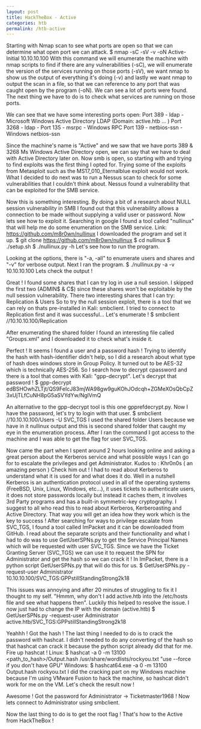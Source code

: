 ```yaml
---
layout: post
title: HackTheBox - Active
categories: htb
permalink: /htb-active
---
```


Starting with Nmap scan to see what ports are open so that we can determine what open port we can attack.
$ nmap -sC -sV -v -oN Active-Initial 10.10.10.100
With this command we will enumerate the machine with nmap scripts to find if there are any vulnerabilities (-sC), we will enumerate the version of the services running on those ports (-sV), we want nmap to show us the output of everything it's doing (-v) and lastly we want nmap to output the scan in a file, so that we can reference to any port that was caught open by the program (-oN).
We can see a lot of ports were found. The next thing we have to do is to check what services are running on those ports.

We can see that we have some interesting ports open:
Port 389 - ldap - Microsoft Windows Active Directory LDAP (Domain: active.htb ... )
Port 3268 - ldap -
Port 135 - msrpc - Windows RPC
Port 139 - netbios-ssn - Windows netbios-ssn

Since the machine's name is "Active" and we saw that we have ports 389 & 3268 Ms Windows Active Directory open, we can say that we have to deal with Active Directory later on. Now smb is open, so starting with and trying to find exploits was the first thing I opted for. Trying some of the exploits from Metasploit such as the MS17_010_Eternalblue exploit would not work. What I decided to do next was to run a Nessus scan to check for some vulnerabilities that I couldn't think about. Nessus found a vulnerability that can be exploited for the SMB service.

Now this is something interesting. By doing a bit of a research about NULL session vulnerability in SMB I found out that this vulnerability allows a connection to be made without supplying a valid user or password. Now lets see how to exploit it. Searching in google I found a tool called "nullinux" that will help me do some enumeration on the SMB service.
Link: https://github.com/m8r0wn/nullinux
I downloaded the program and set it up.
$ git clone https://github.com/m8r0wn/nullinux
$ cd nullinux
$ ./setup.sh
$ ./nullinux.py -h
Let's see how to run the program.

Looking at the options, there is "-a, -all" to enumerate users and shares and "-v" for verbose output.
Next I ran the program.
$ ./nullinux.py -a -v 10.10.10.100
Lets check the output !

Great ! I found some shares that I can try log in use a null session. I skipped the first two (ADMIN$ & C$) since these shares won't be exploitable by the null session vulnerability.
There two interesting shares that I can try: Replication & Users
So to try the null session exploit, there is a tool that we can rely on thats pre-installed in Kali: smbclient. I tried to connect to Replication first and it was successful... Let's enumerate !
$ smbclient //10.10.10.100/Replication

After enumerating the shared folder I found an interesting file called "Groups.xml" and I downloaded it to check what's inside it.

Perfect ! It seems I found a user and a password hash ! Trying to identify the hash with hash-identifier didn't help, so I did a research about what type of hash does windows store in Group Policy. It turned out to be AES-32 which is technically AES-256. So I search how to decrypt cpassword and there is a tool that comes with Kali: "gpp-decrypt". Let's decrypt that password !
$ gpp-decrypt edBSHOwhZLTjt/QS9FeIcJ83mjWA98gw9guKOhJOdcqh+ZGMeXOsQbCpZ3xUjTLfCuNH8pG5aSVYdYw/NglVmQ

An alternative to the gpp-decrypt tool is this one gpprefdecrypt.py. Now I have the password, let's try to login with that user.
$ smbclient //10.10.10.100/Users -U SVC_TGS
I used the shared folder Users because we have in it nullinux output and this is second shared folder that caught my eye in the enumeration process. After I ran the command I got access to the machine and I was able to get the flag for user SVC_TGS.

Now came the part when I spent around 2 hours looking online and asking a great person about the Kerberos service and what possible ways I can go for to escalate the privileges and get Administrator.
Kudos to : Khr0n0s ( an amazing person ) Check him out !
I had to read about Kerberos to understand what it is used for and what does it do. Well in a nutshell Kerberos is an authentication protocol used in all of the operating systems (FreeBSD, Unix, Linux, Windows, etc...), it uses tickets to authenticate users, it does not store passwords locally but instead it caches them, it involves 3rd Party programs and has a built-in symmetric-key cryptography. I suggest to all who read this to read about Kerberos, Kerberoasting and Active Directory. That way you will get an idea how they work which is the key to success !
After searching for ways to privilege escalate from SVC_TGS, I found a tool called ImPacket and it can be downloaded from GitHub. I read about the separate scripts and their functionality and what I had to do was to use GetUserSPNs.py to get the Service Principal Names which will be requested with user SVC_TGS. Since we have the Ticket Granting Server (SVC_TGS) we can use it to request the SPN for Administrator and get the hash so we can crack it !
In ImPacket, there is a python script GetUserSPNs.py that will do this for us.
$ GetUserSPNs.py -request-user Administrator 10.10.10.100/SVC_TGS:GPPstillStandingStrong2k18

This issues was annoying and after 20 minutes of struggling to fix it I thought to my self. "Hmmm, why don't I add active.htb into the /etc/hosts file and see what happens then". Luckily this helped to resolve the issue. I now just had to change the IP with the domain (active.htb)
$ GetUserSPNs.py -request-user Administrator active.htb/SVC_TGS:GPPstillStandingStrong2k18

Yeahhh ! Got the hash ! The last thing I needed to do is to crack the password with hashcat. I didn't needed to do any converting of the hash so that hashcat can crack it because the python script already did that for me.
Fire up hashcat !
Linux:
$ hashcat -a 0 -m 13100 <path_to_hash>/Output.hash /usr/share/wordlists/rockyou.txt "use --force if you don't have GPU"
Windows:
$ hashcat64.exe -a 0 -m 13100 Output.hash rockyou.txt
I did the cracking part on my Windows machine because I'm using VMware Fusion to hack the machine, so hashcat didn't work for me on the VM.
Let's check the result now !

Awesome ! Got the password for Administrator -> Ticketmaster1968 ! Now lets connect to Administrator using smbclient.

Now the last thing to do is to get the root flag ! That's how to the Active from HackTheBox !
